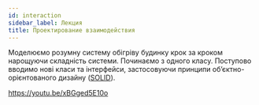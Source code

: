 ```yaml
---
id: interaction
sidebar_label: Лекция
title: Проектирование взаимодействия
---
```


Моделюємо розумну систему обігріву будинку крок за кроком нарощуючи складність системи. Починаємо з одного класу. Поступово вводимо нові класи та інтерфейси, застосовуючи принципи об’єктно-орієнтованого дизайну \([SOLID](https://en.wikipedia.org/wiki/SOLID)\).

https://youtu.be/xBGged5E10o
